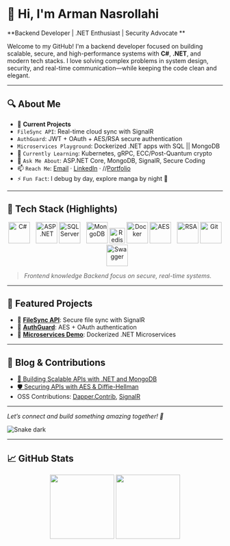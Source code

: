 # 👋 Hi, I'm Arman Nasrollahi  
**Backend Developer | .NET Enthusiast | Security Advocate **

Welcome to my GitHub! I'm a backend developer focused on building scalable, secure, and high-performance systems with **C#**, **.NET**, and modern tech stacks. I love solving complex problems in system design, security, and real-time communication—while keeping the code clean and elegant.

---

## 🔍 About Me
- 🔭 **Current Projects**  
- `FileSync API`: Real-time cloud sync with SignalR  
- `AuthGuard`: JWT + OAuth + AES/RSA secure authentication
- `Microservices Playground`: Dockerized .NET apps with SQL || MongoDB  
- 🌱 `Currently Learning`: Kubernetes, gRPC, ECC/Post-Quantum crypto  
- 💬 `Ask Me About`: ASP.NET Core, MongoDB, SignalR, Secure Coding  
- 📫 `Reach Me`: [Email](mailto:your-email) · [LinkedIn](https://www.linkedin.com/in/your-profile) · //[Portfolio](https://your-portfolio.com)  
- ⚡ `Fun Fact`: I debug by day, explore manga by night 🌙  

---

## 🧰 Tech Stack (Highlights)

<div align="center">

  <!-- LANGUAGES -->
  <p>
    <img src="https://www.svgrepo.com/show/452184/csharp.svg" width="50" alt="C#" />
    <img src="https://img.icons8.com/?size=100&id=1BC75jFEBED6&format=png&color=000000" width="50" alt="ASP.NET" style="margin-left: 10px;" />
    <img src="https://www.svgrepo.com/show/303229/microsoft-sql-server-logo.svg" width="50" alt="SQL Server" />
    <img src="https://raw.githubusercontent.com/danielcranney/readme-generator/main/public/icons/skills/mongodb-colored.svg" width="50" alt="MongoDB" style="margin-left: 10px;" />    
    <a href="https://redis.io/" target="_blank" rel="noreferrer"><img src="https://www.svgrepo.com/show/354272/redis.svg" width="36" height="36" alt="Redis" /></a>
    <img src="https://raw.githubusercontent.com/danielcranney/readme-generator/main/public/icons/skills/docker-colored.svg" width="50" alt="Docker" />
    <img src="https://img.icons8.com/?size=100&id=2438&format=png&color=000000" width="50" alt="AES" title="AES" />
    <img src="https://img.icons8.com/?size=100&id=ntVSh0Ope4ZO&format=png&color=000000" width="50" style="margin-left: 10px;" alt="RSA" title="RSA" />
    <img src="https://raw.githubusercontent.com/danielcranney/readme-generator/main/public/icons/skills/git-colored.svg" width="50" alt="Git" />
    <img src="https://www.svgrepo.com/show/354420/swagger.svg" width="50" alt="Swagger" style="margin-left: 10px;" />
  </p>

</div>

> *Frontend knowledge Backend focus on secure, real-time systems.*

---

## 🌟 Featured Projects
- 🔹 [**FileSync API**](https://github.com/ArmanNS1/): Secure file sync with SignalR  
- 🔹 [**AuthGuard**](https://github.com/ArmanNS1/): AES + OAuth authentication  
- 🔹 [**Microservices Demo**](https://github.com/ArmanNS1/): Dockerized .NET Microservices  

---

## 📝 Blog & Contributions
- [🔐 Building Scalable APIs with .NET and MongoDB](https://your-blog.com/post1)  
- [🛡️ Securing APIs with AES & Diffie-Hellman](https://your-blog.com/post2)  
- OSS Contributions: [Dapper.Contrib](https://github.com/DapperLib/Dapper.Contrib), [SignalR](https://github.com/dotnet/aspnetcore)

---

*Let’s connect and build something amazing together! 🚀*

![Snake dark](https://raw.githubusercontent.com/ArmanNS1/ArmanNasrollahi/output/github-contribution-grid-snake-dark.svg)
</div>

---

## 📈 GitHub Stats  
<p align="center">
  <img src="https://github-readme-stats.vercel.app/api?username=ArmanNS1&show_icons=true&theme=dracula&hide_border=true" height="150" />
  <img src="https://github-readme-stats.vercel.app/api/top-langs/?username=ArmanNS1&layout=compact&theme=dracula&hide_border=true" height="150" />
</p>

